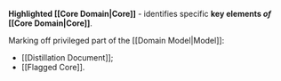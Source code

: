 **Highlighted [[Core Domain|Core]]** - identifies specific **key elements *of*  [[Core Domain|Core]]**.

Marking off privileged part of the [[Domain Model|Model]]:
- [[Distillation Document]];
- [[Flagged Core]].
